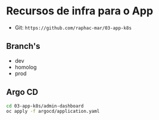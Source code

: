 # Recursos de infra para o App

- Git: `https://github.com/raphac-mar/03-app-k8s`

## Branch's

- dev
- homolog
- prod

## Argo CD

```sh
cd 03-app-k8s/admin-dashboard
oc apply -f argocd/application.yaml
```
